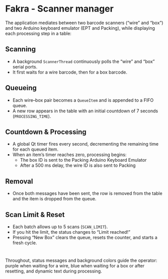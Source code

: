 # Fakra - Scanner manager
The application mediates between two barcode scanners (“wire” and “box”) and two Arduino keyboard emulator (EPT and Packing), while displaying each processing step in a table:

## Scanning
- A background `ScannerThread` continuously polls the “wire” and “box” serial ports.
- It first waits for a wire barcode, then for a box barcode.

## Queueing
- Each wire–box pair becomes a `QueueItem` and is appended to a FIFO queue.
- A new row appears in the table with an initial countdown of 7 seconds (`PROCESSING_TIME`).

## Countdown & Processing
- A global Qt timer fires every second, decrementing the remaining time for each queued item.
- When an item’s timer reaches zero, processing begins:
    - The box ID is sent to the Packing Arduino Keyboard Emulator
    - After a 500 ms delay, the wire ID is also sent to Packing

## Removal
- Once both messages have been sent, the row is removed from the table and the item is dropped from the queue.

## Scan Limit & Reset
- Each batch allows up to 5 scans (`SCAN_LIMIT`).
- If you hit the limit, the status changes to “Limit reached!”
- Pressing “New Box” clears the queue, resets the counter, and starts a fresh cycle.

#
Throughout, status messages and background colors guide the operator: purple when waiting for a wire, blue when waiting for a box or after resetting, and dynamic text during processing.